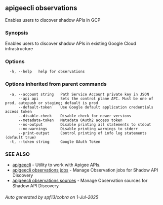 ## apigeecli observations

Enables users to discover shadow APIs in GCP

### Synopsis

Enables users to discover shadow APIs in existing Google Cloud infrastructure

### Options

```
  -h, --help   help for observations
```

### Options inherited from parent commands

```
  -a, --account string   Path Service Account private key in JSON
      --api api          Sets the control plane API. Must be one of prod, autopush or staging; default is prod
      --default-token    Use Google default application credentials access token
      --disable-check    Disable check for newer versions
      --metadata-token   Metadata OAuth2 access token
      --no-output        Disable printing all statements to stdout
      --no-warnings      Disable printing warnings to stderr
      --print-output     Control printing of info log statements (default true)
  -t, --token string     Google OAuth Token
```

### SEE ALSO

* [apigeecli](apigeecli.md)	 - Utility to work with Apigee APIs.
* [apigeecli observations jobs](apigeecli_observations_jobs.md)	 - Manage Observation jobs for Shadow API Discovery
* [apigeecli observations sources](apigeecli_observations_sources.md)	 - Manage Observation sources for Shadow API Discovery

###### Auto generated by spf13/cobra on 1-Jul-2025
